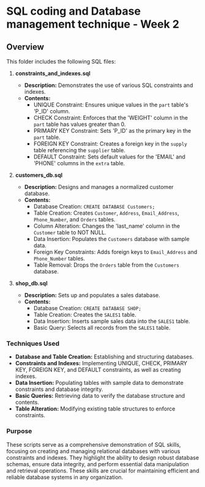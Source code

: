 # SQL coding and Database management technique - Week 2

## Overview
This folder includes the following SQL files:

1. **constraints_and_indexes.sql**
   - **Description:** Demonstrates the use of various SQL constraints and indexes.
   - **Contents:**
     - UNIQUE Constraint: Ensures unique values in the `part` table's 'P_ID' column.
     - CHECK Constraint: Enforces that the 'WEIGHT' column in the `part` table has values greater than 0.
     - PRIMARY KEY Constraint: Sets 'P_ID' as the primary key in the `part` table.
     - FOREIGN KEY Constraint: Creates a foreign key in the `supply` table referencing the `supplier` table.
     - DEFAULT Constraint: Sets default values for the 'EMAIL' and 'PHONE' columns in the `extra` table.

2. **customers_db.sql**
   - **Description:** Designs and manages a normalized customer database.
   - **Contents:**
     - Database Creation: `CREATE DATABASE Customers;`
     - Table Creation: Creates `Customer`, `Address`, `Email_Address`, `Phone_Number`, and `Orders` tables.
     - Column Alteration: Changes the 'last_name' column in the `Customer` table to NOT NULL.
     - Data Insertion: Populates the `Customers` database with sample data.
     - Foreign Key Constraints: Adds foreign keys to `Email_Address` and `Phone_Number` tables.
     - Table Removal: Drops the `Orders` table from the `Customers` database.

3. **shop_db.sql**
   - **Description:** Sets up and populates a sales database.
   - **Contents:**
     - Database Creation: `CREATE DATABASE SHOP;`
     - Table Creation: Creates the `SALES1` table.
     - Data Insertion: Inserts sample sales data into the `SALES1` table.
     - Basic Query: Selects all records from the `SALES1` table.

### Techniques Used
- **Database and Table Creation:** Establishing and structuring databases.
- **Constraints and Indexes:** Implementing UNIQUE, CHECK, PRIMARY KEY, FOREIGN KEY, and DEFAULT constraints, as well as creating indexes.
- **Data Insertion:** Populating tables with sample data to demonstrate constraints and database integrity.
- **Basic Queries:** Retrieving data to verify the database structure and contents.
- **Table Alteration:** Modifying existing table structures to enforce constraints.

### Purpose
These scripts serve as a comprehensive demonstration of SQL skills, focusing on creating and managing relational databases with various constraints and indexes. They highlight the ability to design robust database schemas, ensure data integrity, and perform essential data manipulation and retrieval operations. These skills are crucial for maintaining efficient and reliable database systems in any organization.
